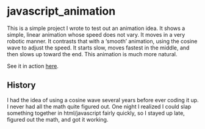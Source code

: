 javascript_animation
====================

This is a simple project I wrote to test out an animation idea. It shows a simple, linear animation whose speed does not vary. It moves in a very robotic manner. It contrasts that with a ‘smooth’ animation, using the cosine wave to adjust the speed. It starts slow, moves fastest in the middle, and then slows up toward the end. This animation is much more natural.

See it in action [here](http://bradcupit.github.com/javascript_animation/).

History
-------
I had the idea of using a cosine wave several years before ever coding it up. I never had all the math quite figured out. One night I realized I could slap something together in html/javascript fairly quickly, so I stayed up late, figured out the math, and got it working.
